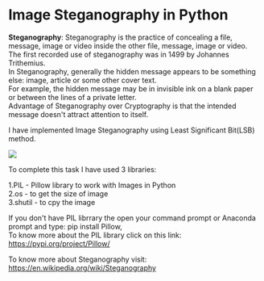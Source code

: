 # Image Steganography in Python
<b>Steganography</b>: Steganography is the practice of concealing a file, message, image or video inside the other file, message, image or video.<br>
The first recorded use of steganography was in 1499 by Johannes Trithemius.<br>
In Steganography, generally the hidden message appears to be something else: image, article or some other cover text.<br>
For example, the hidden message may be in invisible ink on a blank paper or between the lines of a private letter.<br>
Advantage of Steganography over Cryptography is that the intended message doesn't attract attention to itself.<br>

I have implemented Image Steganography using Least Significant Bit(LSB) method.<br>

<img src=https://chenyumin.com/assets/posts/steganography-63b0b3f636b6e94821e9c2852da04fd80023fb7252259aa18ded5ae1fab42e96.jpg>

To complete this task I have used 3 libraries:<br>

1.PIL - Pillow library to work with Images in Python<br>
2.os - to get the size of image<br>
3.shutil - to cpy the image<br>

If you don't have PIL librrary the open your command prompt or Anaconda prompt and type: pip install Pillow,<br>
To know more about the PIL library click on  this link: https://pypi.org/project/Pillow/ <br>

To know more about Steganography visit: https://en.wikipedia.org/wiki/Steganography
